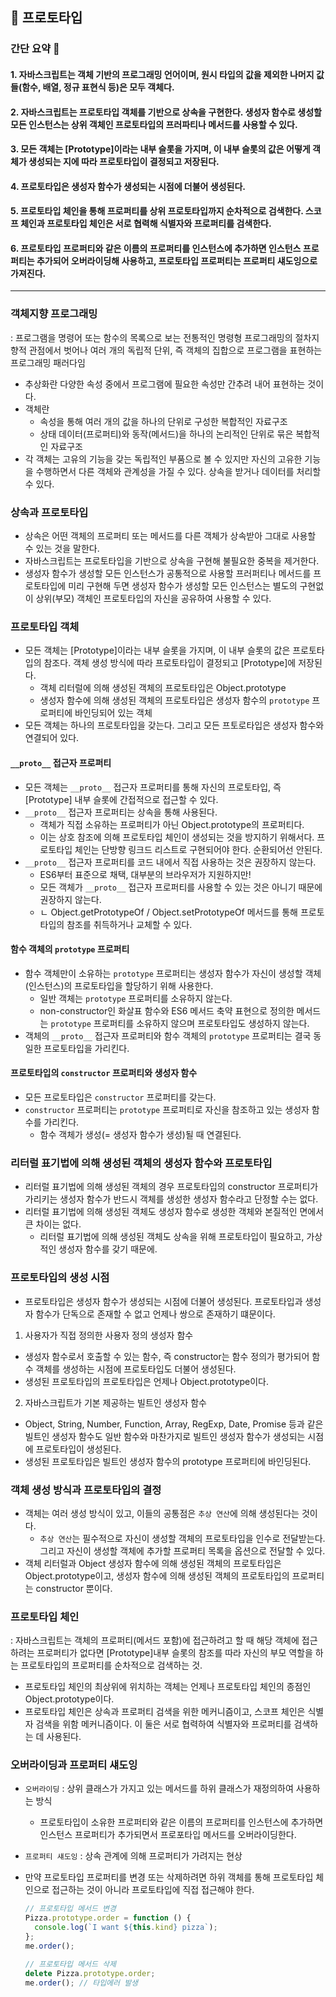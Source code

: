 ## 📗 프로토타입

### 간단 요약 📑

#### 1. 자바스크립트는 객체 기반의 프로그래밍 언어이며, 원시 타입의 값을 제외한 나머지 값들(함수, 배열, 정규 표현식 등)은 모두 객체다.

#### 2. 자바스크립트는 프로토타입 객체를 기반으로 상속을 구현한다. 생성자 함수로 생성할 모든 인스턴스는 상위 객체인 프로토타입의 프러파티나 메서드를 사용할 수 있다.

#### 3. 모든 객체는 [Prototype]이라는 내부 슬롯을 가지며, 이 내부 슬롯의 값은 어떻게 객체가 생성되는 지에 따라 프로토타입이 결정되고 저장된다.

#### 4. 프로토타입은 생성자 함수가 생성되는 시점에 더불어 생성된다.

#### 5. 프로토타입 체인을 통해 프로퍼티를 상위 프로토타입까지 순차적으로 검색한다. 스코프 체인과 프로토타입 체인은 서로 협력해 식별자와 프로퍼티를 검색한다.

#### 6. 프로토타입 프로퍼티와 같은 이름의 프로퍼티를 인스턴스에 추가하면 인스턴스 프로퍼티는 추가되어 오버라이딩해 사용하고, 프로토타입 프로퍼티는 프로퍼티 섀도잉으로 가져진다.

---

### 객체지향 프로그래밍

: 프로그램을 명령어 또는 함수의 목록으로 보는 전통적인 명령형 프로그래밍의 절차지향적 관점에서 벗어나 여러 개의 독립적 단위, 즉 객체의 집합으로 프로그램을 표현하는 프로그래밍 패러다임

- 추상화란 다양한 속성 중에서 프로그램에 필요한 속성만 간추려 내어 표현하는 것이다.
- 객체란
  - 속성을 통해 여러 개의 값을 하나의 단위로 구성한 복합적인 자료구조
  - 상태 데이터(프로퍼티)와 동작(메서드)을 하나의 논리적인 단위로 묶은 복합적인 자료구조
- 각 객체는 고유의 기능을 갖는 독립적인 부품으로 볼 수 있지만 자신의 고유한 기능을 수행하면서 다른 객체와 관계성을 가질 수 있다. 상속을 받거나 데이터를 처리할 수 있다.

### 상속과 프로토타입

- 상속은 어떤 객체의 프로퍼티 또는 메서드를 다른 객체가 상속받아 그대로 사용할 수 있는 것을 말한다.
- 자바스크립트는 프로토타입을 기반으로 상속을 구현해 불필요한 중복을 제거한다.
- 생성자 함수가 생성할 모든 인스턴스가 공통적으로 사용할 프러퍼티나 메서드를 프로토타입에 미리 구현해 두면 생성자 함수가 생성할 모든 인스턴스는 별도의 구현없이 상위(부모) 객체인 프로토타입의 자신을 공유하여 사용할 수 있다.

### 프로토타입 객체

- 모든 객체는 [Prototype]이라는 내부 슬롯을 가지며, 이 내부 슬롯의 값은 프로토타입의 참조다. 객체 생성 방식에 따라 프로토타입이 결정되고 [Prototype]에 저장된다.
  - 객체 리터럴에 의해 생성된 객체의 프로토타입은 Object.prototype
  - 생성자 함수에 의해 생성된 객체의 프로토타입은 생성자 함수의 `prototype` 프로퍼티에 바인딩되어 있는 객체
- 모든 객체는 하나의 프로토타입을 갖는다. 그리고 모든 프토로타입은 생성자 함수와 연결되어 있다.

#### `__proto__` 접근자 프로퍼티

- 모든 객체는 `__proto__` 접근자 프로퍼티를 통해 자신의 프로토타입, 즉 [Prototype] 내부 슬롯에 간접적으로 접근할 수 있다.
- `__proto__` 접근자 프로퍼티는 상속을 통해 사용된다.
  - 객체가 직접 소유하는 프로퍼티가 아닌 Object.prototype의 프로퍼티다.
  - 이는 상호 참조에 의해 프로토타입 체인이 생성되는 것을 방지하기 위해서다. 프로토타입 체인는 단방향 링크드 리스트로 구현되어야 한다. 순환되어선 안된다.
- `__proto__` 접근자 프로퍼티를 코드 내에서 직접 사용하는 것은 권장하지 않는다.
  - ES6부터 표준으로 채택, 대부분의 브라우저가 지원하지만!
  - 모든 객체가 `__proto__` 접근자 프로퍼티를 사용할 수 있는 것은 아니기 때문에 권장하지 않는다.
  - ㄴ Object.getPrototypeOf / Object.setPrototypeOf 메서드를 통해 프로토타입의 참조를 취득하거나 교체할 수 있다.

#### 함수 객체의 `prototype` 프로퍼티

- 함수 객체만이 소유하는 `prototype` 프로퍼티는 생성자 함수가 자신이 생성할 객체(인스턴스)의 프로토타입을 할당하기 위해 사용한다.
  - 일반 객체는 `prototype` 프로퍼티를 소유하지 않는다.
  - non-constructor인 화살표 함수와 ES6 메서드 축약 표현으로 정의한 메서드는 `prototype` 프로퍼티를 소유하지 않으며 프로토타입도 생성하지 않는다.
- 객체의 `__proto__` 접근자 프로퍼티와 함수 객체의 `prototype` 프로퍼티는 결국 동일한 프로토타입을 가리킨다.

#### 프로토타입의 `constructor` 프로퍼티와 생성자 함수

- 모든 프로토타입은 `constructor` 프로퍼티를 갖는다.
- `constructor` 프로퍼티는 `prototype` 프로퍼티로 자신을 참조하고 있는 생성자 함수를 가리킨다.
  - 함수 객체가 생성(= 생성자 함수가 생성)될 때 연결된다.

### 리터럴 표기법에 의해 생성된 객체의 생성자 함수와 프로토타입

- 리터럴 표기법에 의해 생성된 객체의 경우 프로토타입의 constructor 프로퍼티가 가리키는 생성자 함수가 반드시 객체를 생성한 생성자 함수라고 단정할 수는 없다.
- 리터럴 표기법에 의해 생성된 객체도 생성자 함수로 생성한 객체와 본질적인 면에서 큰 차이는 없다.
  - 리터럴 표기법에 의해 생성된 객체도 상속을 위해 프로토타입이 필요하고, 가상적인 생성자 함수를 갖기 때문에.

### 프로토타입의 생성 시점

- 프로토타입은 생성자 함수가 생성되는 시점에 더불어 생성된다. 프로토타입과 생성자 함수가 단독으로 존재할 수 없고 언제나 쌍으로 존재하기 떄문이다.

1. 사용자가 직접 정의한 사용자 정의 생성자 함수

- 생성자 함수로서 호출할 수 있는 함수, 즉 constructor는 함수 정의가 평가되어 함수 객체를 생성하는 시점에 프로토타입도 더불어 생성된다.
- 생성된 프로토타입의 프로토타입은 언제나 Object.prototype이다.

2. 자바스크립트가 기본 제공하는 빌트인 생성자 함수

- Object, String, Number, Function, Array, RegExp, Date, Promise 등과 같은 빌트인 생성자 함수도 일반 함수와 마찬가지로 빌트인 생성자 함수가 생성되는 시점에 프로토타입이 생성된다.
- 생성된 프로토타입은 빌트인 생성자 함수의 prototype 프로퍼티에 바인딩된다.

### 객체 생성 방식과 프로토타입의 결정

- 객체는 여러 생성 방식이 있고, 이들의 공통점은 `추상 연산`에 의해 생성된다는 것이다.
  - `추상 연산`는 필수적으로 자신이 생성할 객체의 프로토타입을 인수로 전달받는다. 그리고 자신이 생성할 객체에 추가할 프로퍼티 목록을 옵션으로 전달할 수 있다.
- 객체 리터럴과 Object 생성자 함수에 의해 생성된 객체의 프로토타입은 Object.prototype이고, 생성자 함수에 의해 생성된 객체의 프로토타입의 프로퍼티는 constructor 뿐이다.

### 프로토타입 체인

: 자바스크립트는 객체의 프로퍼티(메서드 포함)에 접근하려고 할 때 해당 객체에 접근하려는 프로퍼티가 없다면 [Prototype]내부 슬롯의 참조를 따라 자신의 부모 역할을 하는 프로토타입의 프로퍼티를 순차적으로 검색하는 것.

- 프로토타입 체인의 최상위에 위치하는 객체는 언제나 프로토타입 체인의 종점인 Object.prototype이다.
- 프로토타입 체인은 상속과 프로퍼티 검색을 위한 메커니즘이고, 스코프 체인은 식별자 검색을 위함 메커니즘이다. 이 둘은 서로 협력하여 식별자와 프로퍼티를 검색하는 데 사용된다.

### 오버라이딩과 프로퍼티 섀도잉

- `오버라이딩` : 상위 클래스가 가지고 있는 메서드를 하위 클래스가 재정의하여 사용하는 방식

  - 프로토타입이 소유한 프로퍼티와 같은 이름의 프로퍼티를 인스턴스에 추가하면 인스턴스 프로퍼티가 추가되면서 프로포타입 메서드를 오버라이딩한다.

- `프로퍼티 섀도잉` : 상속 관계에 의해 프로퍼티가 가려지는 현상
- 만약 프로토타입 프로퍼티를 변경 또는 삭제하려면 하위 객체를 통해 프로토타입 체인으로 접근하는 것이 아니라 프로토타입에 직접 접근해야 한다.

  ```javascript
  // 프로토타입 메서드 변경
  Pizza.prototype.order = function () {
    console.log(`I want ${this.kind} pizza`);
  };
  me.order();

  // 프로토타입 메서드 삭제
  delete Pizza.prototype.order;
  me.order(); // 타입에러 발생
  ```
